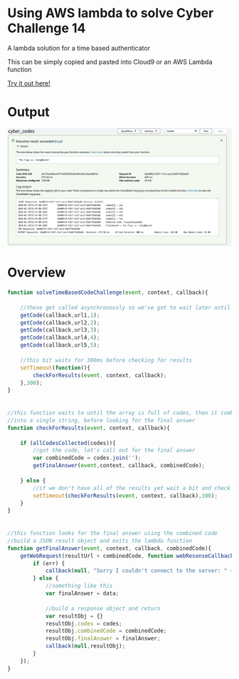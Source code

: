 # Using AWS lambda to solve Cyber Challenge 14
A lambda solution for a time based authenticator

This can be simply copied and pasted into Cloud9 or an AWS Lambda function

[Try it out here!](https://macmike.github.io/cyber_challenge_14_lambda/)

# Output
![CyberCodes Output](https://github.com/macmike/cyber_challenge_14_lambda/blob/master/cyber_codes_output.png)


# Overview

```javascript
function solveTimeBasedCodeChallenge(event, context, callback){
    
    //these get called asynchronously so we've got to wait later until they're done
    getCode(callback,url1,1);    
    getCode(callback,url2,2);    
    getCode(callback,url3,3);    
    getCode(callback,url4,4);    
    getCode(callback,url5,5);    
    
    //this bit waits for 300ms before checking for results
    setTimeout(function(){
        checkForResults(event, context, callback);
    },300);
}


//this function waits to until the array is full of codes, then it combines them
//into a single string, before looking for the final answer
function checkForResults(event, context, callback){
        
    if (allCodesCollected(codes)){
        //got the code, let's call out for the final answer
        var combinedCode = codes.join('');
        getFinalAnswer(event,context, callback, combinedCode);
         
    } else {
        //if we don't have all of the results yet wait a bit and check again
        setTimeout(checkForResults(event, context, callback),300); 
    }
}


//this function looks for the final answer using the combined code  
//build a JSON result object and exits the lambda function
function getFinalAnswer(event, context, callback, combinedCode){
    getWebRequest(resultUrl + combinedCode, function webResonseCallback(err, data) {
        if (err) {
            callback(null, "Sorry I couldn't connect to the server: " + err);
        } else {
            //something like this
            var finalAnswer = data;
            
            //build a response object and return
            var resultObj = {}
            resultObj.codes = codes;
            resultObj.combinedCode = combinedCode;
            resultObj.finalAnswer = finalAnswer;
            callback(null,resultObj);
        }
    });  
}
```
